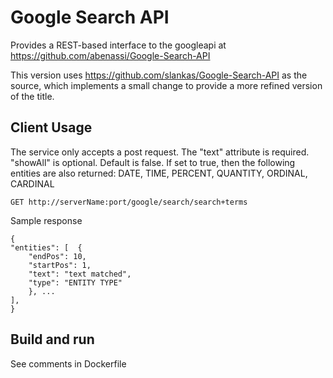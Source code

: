 # Google Search API
Provides a REST-based interface to the googleapi at https://github.com/abenassi/Google-Search-API

This version uses https://github.com/slankas/Google-Search-API as the source,
which implements a small change to provide a more refined version of the title.

## Client Usage
The service only accepts a post request. The "text" attribute is required. "showAll" is optional.  Default is false.  If set to true, then the following entities are also returned: DATE, TIME, PERCENT, QUANTITY, ORDINAL, CARDINAL

````
GET http://serverName:port/google/search/search+terms
````

Sample response
````
{
"entities": [  {
    "endPos": 10,
    "startPos": 1,
    "text": "text matched",
    "type": "ENTITY TYPE"
    }, ...
],
}
````

## Build and run
See comments in Dockerfile

